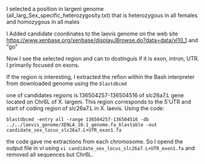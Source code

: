 I selected a position in largeni genome (all_larg_Sex_specific_heterozygosity.txt) that is heterozygous in all females and homozygous in all males

I Added candidate coordinates to the laevis genome on the web site https://www.xenbase.org/xenbase/displayJBrowse.do?data=data/xl10_1 and "go"

Now I see the selected region and can to dostinguis if it is exon, intron, UTR. I primarily focused on exons.

If the region is interesting, I extracted the refion within the Bash interpreter from downloaded genome using the `blastdbcmd` 

one of candidates regions is 136504257-136504516 of slc26a7.L gene located on Chr6L of X. largeni. This region corresponds to the 5'UTR and start of coding region of slc26a7.L in X. laevis. Using the code:

```
blastdbcmd -entry all -range 136504257-136504516 -db ../../laevis_genome/XENLA_10.1_genome.fa_blastable -out candidate_sex_locus_slc26a7.L+UTR_exon1.fa
```

the code gave me extractions from each chromosome. So I opend the output file in vi using `vi candidate_sex_locus_slc26a7.L+UTR_exon1.fa` and removed all sequences but Chr6L. 

